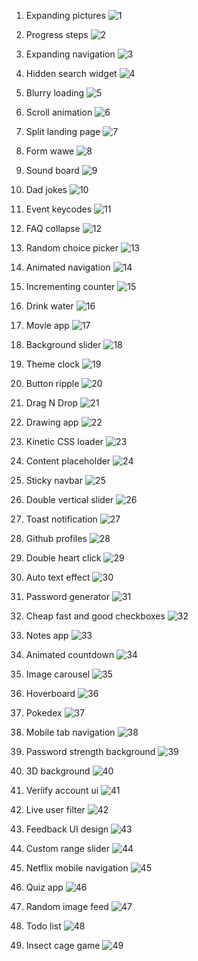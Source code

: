 1. Expanding pictures
![1](https://github.com/MarkTheBoy/50days50projects/assets/146758649/888a7f29-0957-4967-b1d2-b1311811c465)

2. Progress steps
![2](https://github.com/MarkTheBoy/50days50projects/assets/146758649/248ad2d6-9ae6-4c18-9336-5edec0a5c2e4)

3. Expanding navigation
![3](https://github.com/MarkTheBoy/50days50projects/assets/146758649/d543522f-781b-4274-8fe0-921c35077889)

4. Hidden search widget
![4](https://github.com/MarkTheBoy/50days50projects/assets/146758649/0cf5a5f5-2a21-4e2f-95cd-42416dcc6bee)

5. Blurry loading
![5](https://github.com/MarkTheBoy/50days50projects/assets/146758649/a000632c-5f35-4a19-91e1-97dce6b50088)

6. Scroll animation
![6](https://github.com/MarkTheBoy/50days50projects/assets/146758649/fcb3b357-00a3-48d0-ab33-f058a360ab2e)

7. Split landing page
![7](https://github.com/MarkTheBoy/50days50projects/assets/146758649/6088cdd2-1549-4edd-ba6e-472a35e4b040)

8. Form wawe
![8](https://github.com/MarkTheBoy/50days50projects/assets/146758649/637230e1-de9e-44f8-b774-b206302d4a42)

9. Sound board
![9](https://github.com/MarkTheBoy/50days50projects/assets/146758649/eb0bcb30-49d2-4f68-86fb-9ed580610d4d)

10. Dad jokes
![10](https://github.com/MarkTheBoy/50days50projects/assets/146758649/40cb3571-f510-4b0f-ba07-492523e6e0f9)

11. Event keycodes
![11](https://github.com/MarkTheBoy/50days50projects/assets/146758649/5c3a4329-7a75-44fd-9e7e-9a5d573e3187)

12. FAQ collapse
![12](https://github.com/MarkTheBoy/50days50projects/assets/146758649/2b7a34ee-a2d2-4384-b90c-0210a2194e52)

13. Random choice picker
![13](https://github.com/user-attachments/assets/a56aede5-4329-4d7b-b36b-c6a3b878f25a)

14. Animated navigation
![14](https://github.com/user-attachments/assets/569b17e0-f047-460a-bab4-ef636c06a1b0)

15. Incrementing counter
![15](https://github.com/user-attachments/assets/4f165839-f07c-45b3-849f-595518271624)

16. Drink water
![16](https://github.com/user-attachments/assets/140ee4ba-d94e-4c3f-a7d1-a71ee0da9fa5)

17. Movie app
![17](https://github.com/user-attachments/assets/6c8dd1d6-3b08-40fd-8cc7-c9c86417cb52)

18. Background slider
![18](https://github.com/user-attachments/assets/5314717e-5827-44f7-af99-306546efdc6d)

19. Theme clock
![19](https://github.com/user-attachments/assets/fd1e2a83-6272-4cae-a678-c01e80122c94)

20. Button ripple
![20](https://github.com/user-attachments/assets/1e7b3052-e6a5-4cb1-a2a9-5b87ce675b64)

21. Drag N Drop
![21](https://github.com/user-attachments/assets/9539540e-a105-406a-8737-558a91128acd)

22. Drawing app
![22](https://github.com/user-attachments/assets/0927a08e-4a1d-4d70-916d-2b0aa9ebd3fe)

23. Kinetic CSS loader
![23](https://github.com/user-attachments/assets/f7cb48d7-6ed1-4c8e-8503-78367a1812e4)

24. Content placeholder
![24](https://github.com/user-attachments/assets/5359168e-d3dd-434a-a0e6-62914738c3a2)

25. Sticky navbar
![25](https://github.com/user-attachments/assets/403fdef3-1baf-4aaa-998f-d5f397c59f61)

26. Double vertical slider
![26](https://github.com/user-attachments/assets/70f41974-a568-4971-8bcb-5c754edf1fca)

27. Toast notification
![27](https://github.com/user-attachments/assets/00882e43-1f6c-494f-bf48-1951c53f4adc)

28. Github profiles
![28](https://github.com/user-attachments/assets/4a70fb18-218f-44c7-8c35-9ebd436e98d6)

29. Double heart click
![29](https://github.com/user-attachments/assets/5b581b7b-38ea-4353-bd51-4e7c17560cc8)

30. Auto text effect
![30](https://github.com/user-attachments/assets/e8304e33-a358-460f-bc82-fe46aa58e218)

31. Password generator
![31](https://github.com/user-attachments/assets/a5addfa1-26d2-4e1b-a818-433be44baea0)

32. Cheap fast and good checkboxes
![32](https://github.com/user-attachments/assets/48ff4ee4-32f9-4d59-9302-bb2159184580)

33. Notes app
![33](https://github.com/user-attachments/assets/59107c33-389c-4977-9a6e-50dbbfaf3985)

34. Animated countdown
![34](https://github.com/user-attachments/assets/395b474a-2303-4e78-b877-5977cf05350a)

35. Image carousel
![35](https://github.com/user-attachments/assets/029c1214-d285-4e70-8d97-41ade3f300e7)

36. Hoverboard
![36](https://github.com/user-attachments/assets/c3c9bdd7-8cfe-4921-8590-c6fa6f1bcf20)

37. Pokedex
![37](https://github.com/user-attachments/assets/4393a482-facb-431f-bc31-a97618ebfb1c)

38. Mobile tab navigation
![38](https://github.com/user-attachments/assets/c0455ca9-2226-439e-b733-09a64b38fd70)

39. Password strength background
![39](https://github.com/user-attachments/assets/872cd320-9eca-469e-9701-d003ad6adfe2)

40. 3D background
![40](https://github.com/user-attachments/assets/d523e451-f560-4a6f-97b0-6cb0af387798)

41. Veriify account ui
![41](https://github.com/user-attachments/assets/4d58f4b5-2863-426c-b389-bc823953003f)

42. Live user filter
![42](https://github.com/user-attachments/assets/7363e1d3-ffa3-40d7-b5aa-81ba5e3d99ca)

43. Feedback UI design
![43](https://github.com/user-attachments/assets/6383b297-abe4-4b76-97ea-9e63c6590fa8)

44. Custom range slider
![44](https://github.com/user-attachments/assets/da47c067-9785-46b0-b01b-5dccb3df42c2)

45. Netflix mobile navigation
![45](https://github.com/user-attachments/assets/c81ed868-4871-4443-9269-10ee00c63211)

46. Quiz app
![46](https://github.com/user-attachments/assets/cf3c6f88-25d6-4c1c-8006-77e62fc975a8)

47. Random image feed
![47](https://github.com/user-attachments/assets/2cd67b15-e3bf-498e-8312-a8dccf1f7785)

48. Todo list
![48](https://github.com/user-attachments/assets/f78b3d5c-f80b-4738-96bd-a3e87d5a2efb)

49. Insect cage game
![49](https://github.com/user-attachments/assets/c43f9584-e483-48c6-b983-5e898ef41428)
